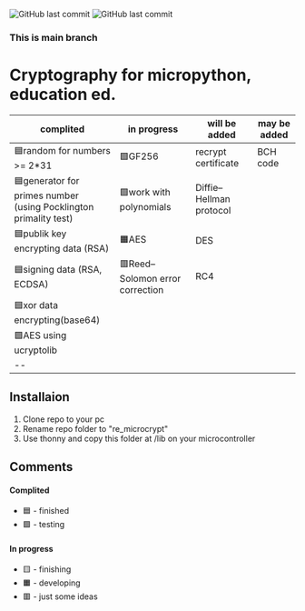 ![GitHub last commit](https://img.shields.io/github/last-commit/pyfuhr/crypto_for_micropython)
![GitHub last commit](https://img.shields.io/badge/MicroPython-1.19/rp2040-yellow)
### This is main branch
# Cryptography for micropython, education ed.
| complited                                                           | in progress                     | will be added           | may be added |
|---------------------------------------------------------------------|---------------------------------|-------------------------|--------------|
| 🟦random for numbers >= 2*31                                        | 🟩GF256                         | recrypt certificate     | BCH code     |
| 🟦generator for primes number<br>(using Pocklington primality test) | 🟩work with polynomials         | Diffie–Hellman protocol |              |
| 🟦publik key encrypting data (RSA)                                  | 🟧AES                           | DES                     |              |
| 🟦signing data (RSA, ECDSA)                                         | 🟥Reed–Solomon error correction | RC4                     |              |
| 🟦xor data encrypting(base64)                                       |                                 |                         |              |
| 🟪AES using ucryptolib                                              |                                 |                         |              |
| --                                                                  |                                 |                         |              |
## Installaion
1. Clone repo to your pc
2. Rename repo folder to "re_microcrypt"
3. Use thonny and copy this folder at /lib on your microcontroller

## Comments
#### Complited
- 🟦 - finished
- 🟩 - testing
#### In progress
+ 🟨 - finishing
+ 🟧 - developing
+ 🟥 - just some ideas
<!-- 🟥🟧🟨🟩🟦🟪-->
<!--  -->
